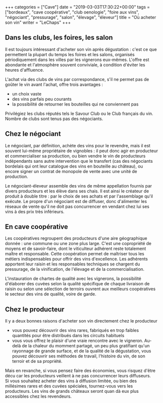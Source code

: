 +++
categories = ["Cave"]
date = "2019-03-03T17:30:22+00:00"
tags = ["bordeaux", "cave coopérative", "club oenologie", "foire aux vins", "négociant", "pressurage", "salon", "élevage", "éleveur"] 
title = "Où acheter son vin"
writer = "LeChaps"
+++

## Dans les clubs, les foires, les salon

Il est toujours intéressant d'acheter son vin après dégustation : c'est ce que permettent la plupart du temps les foires et les salons, organisés périodiquement dans les villes par les vignerons eux-mêmes. L'offre est abondante et l'atmosphère souvent conviviale, à condition d'éviter les heures d'affluence.  

L'achat via des clubs de vins par correspondance, s'il ne permet pas de goûter le vin avant l'achat, offre trois avantages :

* un choix vaste
* des vins parfais peu courants
* la possibilité de retourner les bouteilles qui ne conviennent pas

Privilégiez les clubs réputés tels le Savour Club ou le Club français du vin. Nombre de clubs sont tenus pas des négociants.

## Chez le négociant

Le négociant, par définition, achète des vins pour le revendre, mais il est souvent lui-même propriétaire de vignobles : il peut donc agir en producteur et commercialiser sa production, ou bien vendre le vin de producteurs indépendants sans autre intervention que le transfert (cas des négociants bordelais qui ont leur catalogue des vins en bouteille au château), ou encore signer un contrat de monopole de vente avec une unité de production.  

Le négociant-éleveur assemble des vins de même appellation fournis par divers producteurs et les élève dans ses chais. Il est ainsi le créateur de produit à double titre : par le choix de ses achats et par l'assemblage qu'il exécute. Le propre d'un négociant est de diffuser, donc d'alimenter les réseaux de vente qu'il ne doit pas concurrencer en vendant chez lui ses vins à des prix très inférieurs.

## En cave coopérative

Les coopératives regroupent des producteurs d'une aire géographique donnée : une commune ou une zone plus large. C'est une copropriété de moyens et de savoir-faire, dont le viticulteur adhérent reste totalement maître et responsable. Cette coopération permet de maîtriser tous les métiers indispensables pour offrir des vins d'excellence. Les adhérents apportent leur raisin et les responsables techniques se chargent du pressurage, de la vinification, de l'élevage et de la commercialisation.  

L'instauration de chartes de qualité avec les vignerons, la possibilité d'élaborer des cuvées selon la qualité spécifique de chaque livraison de raisin ou selon une sélection de terroirs ouvrent aux meilleurs coopératives le secteur des vins de qualité, voire de garde.

## Chez le producteur

Il y a deux bonnes raisons d'acheter son vin directement chez le producteur

* vous pouvez découvrir des vins rares, fabriqués en trop faibles quantités pour être distribués dans les circuits habituels
* vous vous offrez le plaisir d'une vraie rencontre avec le vigneron. Au-delà de la chaleur du momment partagé, un peu plus gratifiant qu'un rayonnage de grande surface, et de la qualité de la dégustation, vous pouvez découvrir ses méthodes de travail, l'histoire du vin, de son terroir et de sa propriété.  

Mais en revanche, si vous pensez faire des économies, vous risquez d'être décu car les producteurs veillent à ne pas concurrencer leurs diffuseurs.  
Si vous souhaitez acheter des vins à diffusion limitée, ou bien des millésimes rares et des cuvées spéciales, tournez-vous vers les producteurs. Les vins de grands châteaux seront quan dà eux plus accessibles chez les revendeurs.
